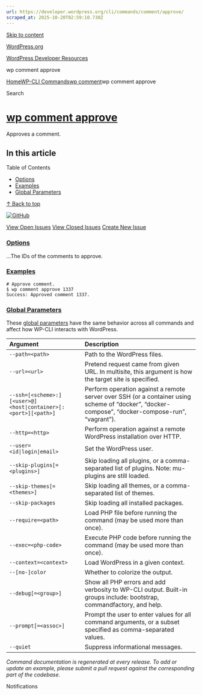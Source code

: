 ```yaml
---
url: https://developer.wordpress.org/cli/commands/comment/approve/
scraped_at: 2025-10-20T02:59:10.730Z
---
```


[Skip to content](https://developer.wordpress.org/cli/commands/comment/approve/#wp--skip-link--target)

[WordPress.org](https://wordpress.org/)

[WordPress Developer Resources](https://developer.wordpress.org/)

wp comment approve


[Home](https://developer.wordpress.org/)[WP-CLI Commands](https://developer.wordpress.org/cli/commands/)[wp comment](https://developer.wordpress.org/cli/commands/comment/)wp comment approve

Search

# [wp comment approve](https://developer.wordpress.org/cli/commands/comment/approve/)

Approves a comment.

## In this article

Table of Contents

- [Options](https://developer.wordpress.org/cli/commands/comment/approve/#options)
- [Examples](https://developer.wordpress.org/cli/commands/comment/approve/#examples)
- [Global Parameters](https://developer.wordpress.org/cli/commands/comment/approve/#global-parameters)

[↑ Back to top](https://developer.wordpress.org/cli/commands/comment/approve/#wp--skip-link--target)

[![GitHub](https://make.wordpress.org/cli/wp-content/plugins/wporg-cli/assets/images/github-mark.svg)](https://github.com/wp-cli/entity-command)

[View Open Issues](https://github.com/login?return_to=%2Fissues%3Fq%3Dlabel%3Acommand%3Acomment-approve+sort%3Aupdated-desc+org%3Awp-cli+is%3Aopen) [View Closed Issues](https://github.com/login?return_to=%2Fissues%3Fq%3Dlabel%3Acommand%3Acomment-approve+sort%3Aupdated-desc+org%3Awp-cli+is%3Aclosed) [Create New Issue](https://github.com/wp-cli/entity-command/issues/new)

### [Options](https://developer.wordpress.org/cli/commands/comment/approve/\#options)

<id>…The IDs of the comments to approve.

### [Examples](https://developer.wordpress.org/cli/commands/comment/approve/\#examples)

```
# Approve comment.
$ wp comment approve 1337
Success: Approved comment 1337.

```

### [Global Parameters](https://developer.wordpress.org/cli/commands/comment/approve/\#global-parameters)

These [global parameters](https://make.wordpress.org/cli/handbook/config/) have the same behavior across all commands and affect how WP-CLI interacts with WordPress.

| **Argument** | **Description** |
| :-- | :-- |
| `--path=<path>` | Path to the WordPress files. |
| `--url=<url>` | Pretend request came from given URL. In multisite, this argument is how the target site is specified. |
| `--ssh=[<scheme>:][<user>@]<host\|container>[:<port>][<path>]` | Perform operation against a remote server over SSH (or a container using scheme of “docker”, “docker-compose”, “docker-compose-run”, “vagrant”). |
| `--http=<http>` | Perform operation against a remote WordPress installation over HTTP. |
| `--user=<id\|login\|email>` | Set the WordPress user. |
| `--skip-plugins[=<plugins>]` | Skip loading all plugins, or a comma-separated list of plugins. Note: mu-plugins are still loaded. |
| `--skip-themes[=<themes>]` | Skip loading all themes, or a comma-separated list of themes. |
| `--skip-packages` | Skip loading all installed packages. |
| `--require=<path>` | Load PHP file before running the command (may be used more than once). |
| `--exec=<php-code>` | Execute PHP code before running the command (may be used more than once). |
| `--context=<context>` | Load WordPress in a given context. |
| `--[no-]color` | Whether to colorize the output. |
| `--debug[=<group>]` | Show all PHP errors and add verbosity to WP-CLI output. Built-in groups include: bootstrap, commandfactory, and help. |
| `--prompt[=<assoc>]` | Prompt the user to enter values for all command arguments, or a subset specified as comma-separated values. |
| `--quiet` | Suppress informational messages. |

_Command documentation is regenerated at every release. To add or update an example, please submit a pull request against the corresponding part of the codebase._

Notifications